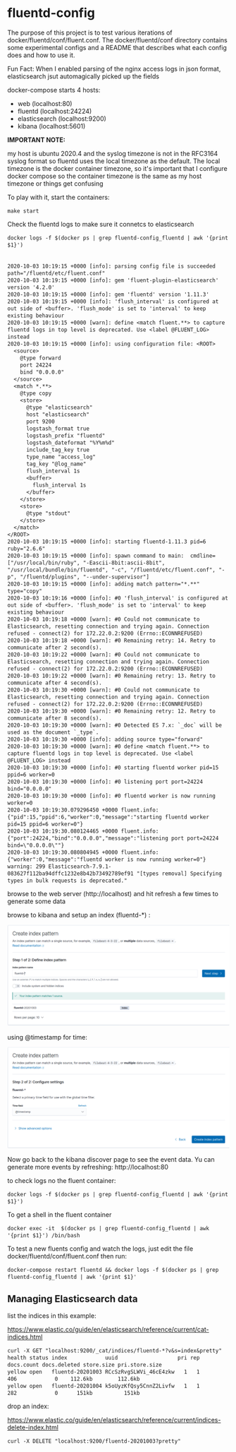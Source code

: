# fluentd-config

The purpose of this project is to test various iterations of docker/fluentd/conf/fluent.conf. The docker/fluentd/conf directory contains  some experimental configs and a README that describes what each config does and how to use it.

Fun Fact: When I enabled parsing of the nginx access logs in json format, elasticsearch jsut automagically picked up the fields

docker-compose starts 4 hosts:

 - web (localhost:80)
 - fluentd (localhost:24224)
 - elasticsearch (localhost:9200)
 - kibana (localhost:5601)

**IMPORTANT NOTE:**

my host is ubuntu 2020.4 and the syslog timezone is not in the RFC3164 syslog format so fluentd uses the local timezone as the default. The local timezone is the docker container timezone, so it's important that I configure docker compose so the container timezone is the same as my host timezone or things get confusing


To play with it, start the containers:
```shell script
make start
```


Check the fluentd logs to make sure it connetcs to elasticsearch
```shell script
docker logs -f $(docker ps | grep fluentd-config_fluentd | awk '{print $1}')


2020-10-03 10:19:15 +0000 [info]: parsing config file is succeeded path="/fluentd/etc/fluent.conf"
2020-10-03 10:19:15 +0000 [info]: gem 'fluent-plugin-elasticsearch' version '4.2.0'
2020-10-03 10:19:15 +0000 [info]: gem 'fluentd' version '1.11.3'
2020-10-03 10:19:15 +0000 [info]: 'flush_interval' is configured at out side of <buffer>. 'flush_mode' is set to 'interval' to keep existing behaviour
2020-10-03 10:19:15 +0000 [warn]: define <match fluent.**> to capture fluentd logs in top level is deprecated. Use <label @FLUENT_LOG> instead
2020-10-03 10:19:15 +0000 [info]: using configuration file: <ROOT>
  <source>
    @type forward
    port 24224
    bind "0.0.0.0"
  </source>
  <match *.**>
    @type copy
    <store>
      @type "elasticsearch"
      host "elasticsearch"
      port 9200
      logstash_format true
      logstash_prefix "fluentd"
      logstash_dateformat "%Y%m%d"
      include_tag_key true
      type_name "access_log"
      tag_key "@log_name"
      flush_interval 1s
      <buffer>
        flush_interval 1s
      </buffer>
    </store>
    <store>
      @type "stdout"
    </store>
  </match>
</ROOT>
2020-10-03 10:19:15 +0000 [info]: starting fluentd-1.11.3 pid=6 ruby="2.6.6"
2020-10-03 10:19:15 +0000 [info]: spawn command to main:  cmdline=["/usr/local/bin/ruby", "-Eascii-8bit:ascii-8bit", "/usr/local/bundle/bin/fluentd", "-c", "/fluentd/etc/fluent.conf", "-p", "/fluentd/plugins", "--under-supervisor"]
2020-10-03 10:19:15 +0000 [info]: adding match pattern="*.**" type="copy"
2020-10-03 10:19:16 +0000 [info]: #0 'flush_interval' is configured at out side of <buffer>. 'flush_mode' is set to 'interval' to keep existing behaviour
2020-10-03 10:19:18 +0000 [warn]: #0 Could not communicate to Elasticsearch, resetting connection and trying again. Connection refused - connect(2) for 172.22.0.2:9200 (Errno::ECONNREFUSED)
2020-10-03 10:19:18 +0000 [warn]: #0 Remaining retry: 14. Retry to communicate after 2 second(s).
2020-10-03 10:19:22 +0000 [warn]: #0 Could not communicate to Elasticsearch, resetting connection and trying again. Connection refused - connect(2) for 172.22.0.2:9200 (Errno::ECONNREFUSED)
2020-10-03 10:19:22 +0000 [warn]: #0 Remaining retry: 13. Retry to communicate after 4 second(s).
2020-10-03 10:19:30 +0000 [warn]: #0 Could not communicate to Elasticsearch, resetting connection and trying again. Connection refused - connect(2) for 172.22.0.2:9200 (Errno::ECONNREFUSED)
2020-10-03 10:19:30 +0000 [warn]: #0 Remaining retry: 12. Retry to communicate after 8 second(s).
2020-10-03 10:19:30 +0000 [warn]: #0 Detected ES 7.x: `_doc` will be used as the document `_type`.
2020-10-03 10:19:30 +0000 [info]: adding source type="forward"
2020-10-03 10:19:30 +0000 [warn]: #0 define <match fluent.**> to capture fluentd logs in top level is deprecated. Use <label @FLUENT_LOG> instead
2020-10-03 10:19:30 +0000 [info]: #0 starting fluentd worker pid=15 ppid=6 worker=0
2020-10-03 10:19:30 +0000 [info]: #0 listening port port=24224 bind="0.0.0.0"
2020-10-03 10:19:30 +0000 [info]: #0 fluentd worker is now running worker=0
2020-10-03 10:19:30.079296450 +0000 fluent.info: {"pid":15,"ppid":6,"worker":0,"message":"starting fluentd worker pid=15 ppid=6 worker=0"}
2020-10-03 10:19:30.080124465 +0000 fluent.info: {"port":24224,"bind":"0.0.0.0","message":"listening port port=24224 bind=\"0.0.0.0\""}
2020-10-03 10:19:30.080804945 +0000 fluent.info: {"worker":0,"message":"fluentd worker is now running worker=0"}
warning: 299 Elasticsearch-7.9.1-083627f112ba94dffc1232e8b42b73492789ef91 "[types removal] Specifying types in bulk requests is deprecated."

```

browse to the web server  (http://localhost) and hit refresh a few times to generate some data

browse to kibana and setup an index (fluentd-*) :

![index pattern](images/es-index-pattern.png)

using @timestamp for time:

![index pattern](images/es-index-timestamp.png)


Now  go back to the kibana discover page to see the event data.  Yu can generate more events by refreshing:
http://localhost:80

to check logs no the fluent container:
```shell script
docker logs -f $(docker ps | grep fluentd-config_fluentd | awk '{print $1}')
```

To get a shell in the fluent container
```shell script
docker exec -it  $(docker ps | grep fluentd-config_fluentd | awk '{print $1}') /bin/bash
```


To test a new fluents config and watch the logs, just edit the file docker/fluentd/conf/fluent.conf then  run:
```shell script
docker-compose restart fluentd && docker logs -f $(docker ps | grep fluentd-config_fluentd | awk '{print $1}'
```


## Managing Elasticsearch data




list the indices in this example:

https://www.elastic.co/guide/en/elasticsearch/reference/current/cat-indices.html

```shell script
curl -X GET "localhost:9200/_cat/indices/fluentd-*?v&s=index&pretty"
health status index            uuid                   pri rep docs.count docs.deleted store.size pri.store.size
yellow open   fluentd-20201003 RCcSzRvgSLWVi_46cE4zkw   1   1        406            0    112.6kb        112.6kb
yellow open   fluentd-20201004 k5oUyzKfQsy5CnnZ2Livfw   1   1        282            0      151kb          151kb

```

drop an index:

https://www.elastic.co/guide/en/elasticsearch/reference/current/indices-delete-index.html

```shell script
curl -X DELETE "localhost:9200/fluentd-20201003?pretty"

```